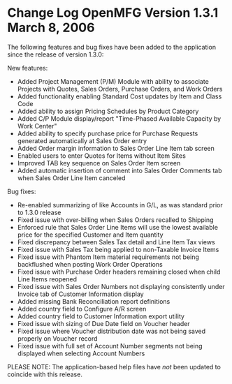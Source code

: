 Change Log
OpenMFG
Version 1.3.1
March 8, 2006
==================================



The following features and bug fixes have been added to the 
application since the release of version 1.3.0:



New features:


* Added Project Management (P/M) Module with ability to 
associate Projects with Quotes, Sales Orders, Purchase Orders, 
and Work Orders
* Added functionality enabling Standard Cost updates by Item 
and Class Code
* Added ability to assign Pricing Schedules by Product Category
* Added C/P Module display/report "Time-Phased Available Capacity 
by Work Center"
* Added ability to specify purchase price for Purchase Requests 
generated automatically at Sales Order entry 
* Added Order margin information to Sales Order Line Item tab 
screen
* Enabled users to enter Quotes for Items without Item Sites
* Improved TAB key sequence on Sales Order Item screen
* Added automatic insertion of comment into Sales Order Comments 
tab when Sales Order Line Item canceled



Bug fixes:


* Re-enabled summarizing of like Accounts in G/L, as was standard 
prior to 1.3.0 release
* Fixed issue with over-billing when Sales Orders recalled to 
Shipping 
* Enforced rule that Sales Order Line Items will use the lowest 
available price for the specified Customer and Item quantity
* Fixed discrepancy between Sales Tax detail and Line Item Tax 
views
* Fixed issue with Sales Tax being applied to non-Taxable Invoice 
Items
* Fixed issue with Phantom Item material requirements not being 
backflushed when posting Work Order Operations
* Fixed issue with Purchase Order headers remaining closed when child 
Line Items reopened
* Fixed issue with Sales Order Numbers not displaying consistently 
under Invoice tab of Customer Information display 
* Added missing Bank Reconciliation report definitions
* Added country field to Configure A/R screen
* Added country field to Customer Information export utility
* Fixed issue with sizing of Due Date field on Voucher header
* Fixed issue where Voucher distribution date was not being saved 
properly on Voucher record
* Fixed issue with full set of Account Number segments not being 
displayed when selecting Account Numbers



PLEASE NOTE: The application-based help files have *not* been updated to 
coincide with this release.

